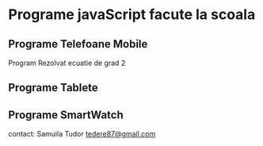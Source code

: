 # Programe javaScript facute la scoala

## Programe Telefoane Mobile

Program Rezolvat ecuatie de grad 2


## Programe Tablete

## Programe SmartWatch


contact: Samuila Tudor
tedere87@gmail.com

